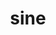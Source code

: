 ---
category: 4-letters
denotation: null
name: sine
reference_link: https://www.etymonline.com/word/sine
root_language: null
root_name: null
title: sine
type: free
word_sums:
- respelling: sine
  sum: 'Sine + '
---
